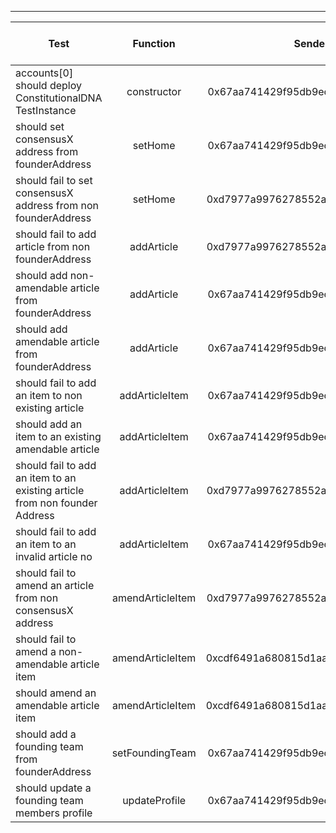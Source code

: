 -------------------------------------
| Test   | Function |     Sender Address    | Test Time (ms) | Status | Txn Hash |
|-----|:-------:|:-------:| ------:|------:|:------:|
accounts[0] should deploy ConstitutionalDNA TestInstance | constructor | 0x67aa741429f95db9ecb7b9e3a7810f13fa17efed | 46330 | passed | [0xf75ae1a8781cddab16724182cc4c5f1b019cd1f98dce6b69b9365d5397bae3b1](https://testnet.etherscan.io/tx/0xf75ae1a8781cddab16724182cc4c5f1b019cd1f98dce6b69b9365d5397bae3b1)
should set consensusX address from founderAddress | setHome | 0x67aa741429f95db9ecb7b9e3a7810f13fa17efed | 14271 | passed | [0xa709ba0a2486bbf2cbc7010b948943d7e45eed121f10870fb0a66ebf18b641b4](https://testnet.etherscan.io/tx/0xa709ba0a2486bbf2cbc7010b948943d7e45eed121f10870fb0a66ebf18b641b4)
should fail to set consensusX address from non founderAddress | setHome | 0xd7977a9976278552abd5fcea6fa013d2bfdb4b5a | 19642 | passed | [0xf7c44725ebcb12c22c22e91c6eb46adc3ff963d1538877484c39d3b13886a4a1](https://testnet.etherscan.io/tx/0xf7c44725ebcb12c22c22e91c6eb46adc3ff963d1538877484c39d3b13886a4a1)
should fail to add article from non founderAddress | addArticle | 0xd7977a9976278552abd5fcea6fa013d2bfdb4b5a | 50142 | passed | [0x1bc0cc2586df830489cbea87c9b09297e4101ae99cd784c978dcd55baf09bca2](https://testnet.etherscan.io/tx/0x1bc0cc2586df830489cbea87c9b09297e4101ae99cd784c978dcd55baf09bca2)
should add non-amendable article from founderAddress | addArticle | 0x67aa741429f95db9ecb7b9e3a7810f13fa17efed | 59198 | passed | [0x35d58c798016687f41339e3169a016fa3cd1d481e6283add319bfb85de61c881](https://testnet.etherscan.io/tx/0x35d58c798016687f41339e3169a016fa3cd1d481e6283add319bfb85de61c881)
should add amendable article from founderAddress | addArticle | 0x67aa741429f95db9ecb7b9e3a7810f13fa17efed | 39763 | passed | [0xadb4bd1391f4acbab2132aaed78d4deb7f1e5beed2983bd003a10fc637996ba2](https://testnet.etherscan.io/tx/0xadb4bd1391f4acbab2132aaed78d4deb7f1e5beed2983bd003a10fc637996ba2)
should fail to add an item to non existing article | addArticleItem | 0x67aa741429f95db9ecb7b9e3a7810f13fa17efed | 29738 | passed | [0x5da995dea93b4ca2bdedfb56a455e486366e1841a1fd14a362e55752d8db61af](https://testnet.etherscan.io/tx/0x5da995dea93b4ca2bdedfb56a455e486366e1841a1fd14a362e55752d8db61af)
should add an item to an existing amendable article | addArticleItem | 0x67aa741429f95db9ecb7b9e3a7810f13fa17efed | 11349 | passed | [0x2416315f2e2dae6a37f01d3ee3d12e4ce3784defc59a181abd93af2764887ce3](https://testnet.etherscan.io/tx/0x2416315f2e2dae6a37f01d3ee3d12e4ce3784defc59a181abd93af2764887ce3)
should fail to add an item to an existing article from non founder Address | addArticleItem | 0xd7977a9976278552abd5fcea6fa013d2bfdb4b5a | 110427 | passed | [0x02165f77fde423e509830536fa0dd352e925d619772e253afc9b33ed67e099f2](https://testnet.etherscan.io/tx/0x02165f77fde423e509830536fa0dd352e925d619772e253afc9b33ed67e099f2)
should fail to add an item to an invalid article no | addArticleItem | 0x67aa741429f95db9ecb7b9e3a7810f13fa17efed | 50765 | passed | [0x7bc58cc14bbc0046b45e15b7c2f66aebbca0bda58c10fcd9bba57c4f776a7dda](https://testnet.etherscan.io/tx/0x7bc58cc14bbc0046b45e15b7c2f66aebbca0bda58c10fcd9bba57c4f776a7dda)
should fail to amend an article from non consensusX address | amendArticleItem | 0xd7977a9976278552abd5fcea6fa013d2bfdb4b5a | 42643 | passed | [0xa71725cb97603ec56de949cbb2db813208850d43dc1d7cf42da75aca6c738af6](https://testnet.etherscan.io/tx/0xa71725cb97603ec56de949cbb2db813208850d43dc1d7cf42da75aca6c738af6)
should fail to amend a non-amendable article item | amendArticleItem | 0xcdf6491a680815d1aabad51e58fc403651f4bb60 | 61869 | passed | [0x381fa7f044eb79d0c540fd249dcbdd117fa986e0683eaf716be36e1272d78fb6](https://testnet.etherscan.io/tx/0x381fa7f044eb79d0c540fd249dcbdd117fa986e0683eaf716be36e1272d78fb6)
should amend an amendable article item | amendArticleItem | 0xcdf6491a680815d1aabad51e58fc403651f4bb60 | 18603 | passed | [0x84b97737e5bfd01ce3b442db83114cbf689f375cf46f546883eea4e3e18a709f](https://testnet.etherscan.io/tx/0x84b97737e5bfd01ce3b442db83114cbf689f375cf46f546883eea4e3e18a709f)
should add a founding team from founderAddress | setFoundingTeam | 0x67aa741429f95db9ecb7b9e3a7810f13fa17efed | 39979 | passed | [0x66bae8b1eab1895b4303c6d61485a331bf8091829948fbe52f91d741e940e5f3](https://testnet.etherscan.io/tx/0x66bae8b1eab1895b4303c6d61485a331bf8091829948fbe52f91d741e940e5f3)
should update a founding team members profile | updateProfile | 0x67aa741429f95db9ecb7b9e3a7810f13fa17efed | 52832 | passed | [0xce8320c82dfb57d8623da6fce942f9f67702e9db3fc742716e5761861951c56a](https://testnet.etherscan.io/tx/0xce8320c82dfb57d8623da6fce942f9f67702e9db3fc742716e5761861951c56a)
